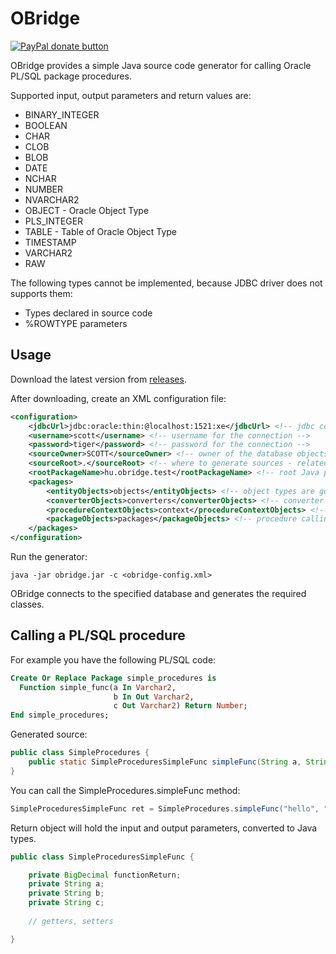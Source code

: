 OBridge
=======

[![PayPal donate button](http://img.shields.io/paypal/donate.png?color=yellow)](https://www.paypal.com/cgi-bin/webscr?cmd=_donations&business=QQAFXN8GH5YFN&lc=GB&item_name=OBridge&currency_code=EUR&bn=PP%2dDonationsBF%3abtn_donate_SM%2egif%3aNonHosted "Help OBridge development using Paypal")  


OBridge provides a simple Java source code generator for calling Oracle PL/SQL package procedures.

Supported input, output parameters and return values are:
  * BINARY_INTEGER
  * BOOLEAN
  * CHAR
  * CLOB
  * BLOB
  * DATE
  * NCHAR
  * NUMBER
  * NVARCHAR2
  * OBJECT - Oracle Object Type
  * PLS_INTEGER
  * TABLE - Table of Oracle Object Type
  * TIMESTAMP
  * VARCHAR2
  * RAW
  
The following types cannot be implemented, because JDBC driver does not supports them:
  * Types declared in source code
  * %ROWTYPE parameters

Usage
-----

Download the latest version from [releases](https://github.com/karsany/obridge/releases).

After downloading, create an XML configuration file:

```xml
<configuration>
	<jdbcUrl>jdbc:oracle:thin:@localhost:1521:xe</jdbcUrl> <!-- jdbc connection string for obridge -->
    <username>scott</username> <!-- username for the connection -->
    <password>tiger</password> <!-- password for the connection -->
	<sourceOwner>SCOTT</sourceOwner> <!-- owner of the database objects -->
	<sourceRoot>.</sourceRoot> <!-- where to generate sources - related to this configuration file -->
	<rootPackageName>hu.obridge.test</rootPackageName> <!-- root Java package, generator builds the directory structure -->
	<packages>
		<entityObjects>objects</entityObjects> <!-- object types are going to this package -->
		<converterObjects>converters</converterObjects> <!-- converter util classes are going to this package -->
		<procedureContextObjects>context</procedureContextObjects> <!-- procedure parameter entities are going to this package -->
		<packageObjects>packages</packageObjects> <!-- procedure calling utility classes are going to this package -->
	</packages>
</configuration>
```
Run the generator:

	java -jar obridge.jar -c <obridge-config.xml>
		
OBridge connects to the specified database and generates the required classes.

Calling a PL/SQL procedure
--------------------------

For example you have the following PL/SQL code:

```sql
Create Or Replace Package simple_procedures is
  Function simple_func(a In Varchar2,
					   b In Out Varchar2,
					   c Out Varchar2) Return Number;
End simple_procedures;
```
Generated source:

```java
public class SimpleProcedures {
	public static SimpleProceduresSimpleFunc simpleFunc(String a, String b,  Connection connection) throws SQLException { ... }
}
```
You can call the SimpleProcedures.simpleFunc method:

```java
SimpleProceduresSimpleFunc ret = SimpleProcedures.simpleFunc("hello", "world", conn); // conn is the database connection
```
Return object will hold the input and output parameters, converted to Java types.
```java
public class SimpleProceduresSimpleFunc {

	private BigDecimal functionReturn;
	private String a;
	private String b;
	private String c;
	
	// getters, setters

}
```
